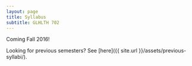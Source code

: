```yaml
---
layout: page
title: Syllabus 
subtitle: GLHLTH 702
---
```


Coming Fall 2016!

Looking for previous semesters? See [here]({{ site.url }}/assets/previous-syllabi/).